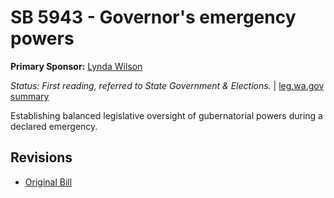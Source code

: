 # SB 5943 - Governor's emergency powers
**Primary Sponsor:** [Lynda Wilson](/person/leg/lynda.wilson.md)

*Status: First reading, referred to State Government & Elections.* | [leg.wa.gov summary](https://app.leg.wa.gov/billsummary?BillNumber=5943&Year=2021)

Establishing balanced legislative oversight of gubernatorial powers during a declared emergency.

## Revisions
* [Original Bill](1/)
